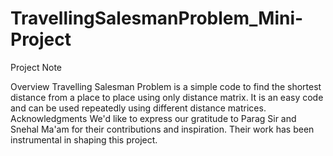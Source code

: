 # TravellingSalesmanProblem_Mini-Project
Project Note


Overview
Travelling Salesman Problem is a simple code to find the shortest distance from a place to place using only distance matrix. It is an easy code and can be used repeatedly using different distance matrices.
Acknowledgments
We'd like to express our gratitude to Parag Sir and Snehal Ma'am for their contributions and inspiration. Their work has been instrumental in shaping this project.
